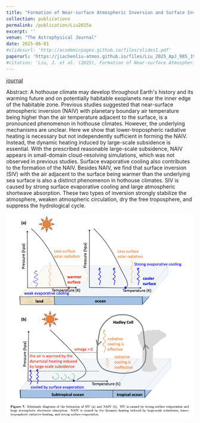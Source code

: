 ```yaml
---
title: "Formation of Near-surface Atmospheric Inversion and Surface Inversion in Hothouse Climates"
collection: publications
permalink: /publication/Liu2025a
excerpt: ''
venue: "The Astrophysical Journal"
date: 2025-06-01
#slidesurl: 'http://academicpages.github.io/files/slides1.pdf'
paperurl: 'https://jiachenliu-atmos.github.io/files/Liu_2025_ApJ_985_193.pdf'
#citation: 'Liu, J. et al. (2025), Formation of Near-surface Atmospheric Inversion and Surface Inversion in Hothouse Climates, The Astrophysical Journal, 985(2), p. 193.'
---
```

[journal](https://iopscience.iop.org/article/10.3847/1538-4357/adca3c)

Abstract: A hothouse climate may develop throughout Earth's history and its warming future and on potentially habitable exoplanets near the inner edge of the habitable zone. Previous studies suggested that near-surface atmospheric inversion (NAIV) with planetary boundary air temperature being higher than the air temperature adjacent to the surface, is a pronounced phenomenon in hothouse climates. However, the underlying mechanisms are unclear. Here we show that lower-tropospheric radiative heating is necessary but not independently sufficient in forming the NAIV. Instead, the dynamic heating induced by large-scale subsidence is essential. With the prescribed reasonable large-scale subsidence, NAIV appears in small-domain cloud-resolving simulations, which was not observed in previous studies. Surface evaporative cooling also contributes to the formation of the NAIV. Besides NAIV, we find that surface inversion (SIV) with the air adjacent to the surface being warmer than the underlying sea surface is also a distinct phenomenon in hothouse climates. SIV is caused by strong surface evaporative cooling and large atmospheric shortwave absorption. These two types of inversion strongly stabilize the atmosphere, weaken atmospheric circulation, dry the free troposphere, and suppress the hydrological cycle.

![Schematic.jpg](/images/Schematic.jpg)
